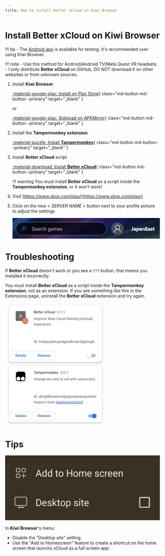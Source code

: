```yaml
---
title: How to install Better xCloud on Kiwi Browser
---
```


# Install Better xCloud on Kiwi Browser

!!! tip
    - The [Android app](android.md) is available for testing. It's recommended over using Kiwi Browser.

!!! note
    - Use this method for Android/Android TV/Meta Quest VR headsets.
    - I only distribute **Better xCloud** on GitHub, *DO NOT* download it on other websites or from unknown sources.

1. Install **Kiwi Browser**
    
    [:material-google-play: Install on Play Store](https://play.google.com/store/apps/details?id=com.kiwibrowser.browser){ class="md-button md-button--primary" target="_blank" }

    or

    [:material-google-play: Sideload on APKMirror](https://www.apkmirror.com/apk/geometry-ou/kiwi-browser-fast-quiet/){ class="md-button md-button--primary" target="_blank" }


2. Install the **Tampermonkey extension**  

    [:material-puzzle: Install **Tampermonkey**](https://chromewebstore.google.com/detail/tampermonkey/dhdgffkkebhmkfjojejmpbldmpobfkfo){ class="md-button md-button--primary" target="_blank" }

3. Install **Better xCloud** script  

    [:material-download: Install **Better xCloud**](https://github.com/redphx/better-xcloud/releases/latest/download/better-xcloud.user.js){ class="md-button md-button--primary" target="_blank" }

    !!! warning
        You must install **Better xCloud** as a script inside the **Tampermonkey extension**, or it won't work!

4. Visit [https://www.xbox.com/play/](https://www.xbox.com/play/)

5. Click on the new *< SERVER NAME >* button next to your profile picture to adjust the settings

    ![Server button](images/server-button.png)

# Troubleshooting

If **Better xCloud** doesn't work or you see a `???` button, that means you installed it incorrectly.  

You must install **Better xCloud** as a script inside the **Tampermonkey extension**, not as an extension. If you see something like this in the Extensions page, uninstall the **Better xCloud** extension and try again.

![Incorrect install](images/kiwi-browser-incorrect.png)

# Tips

![Tips](images/kiwi-browser-tips.png)

In **Kiwi Browser**'s menu:

- Disable the "Desktop site" setting.
- Use the "Add to Homescreen" feature to create a shortcut on the home screen that launchs xCloud as a full screen app.
